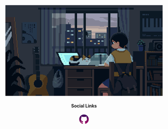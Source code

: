 <div align="center">
  <a href="https://ahmadjs.eu">
    <img src="./Pictures/git-Banner.gif" width="500px"/>
  </a>
  <h4>Social Links<h4>
  <img src="./Pictures/github-logo.png" width="30px"/>

</div>

